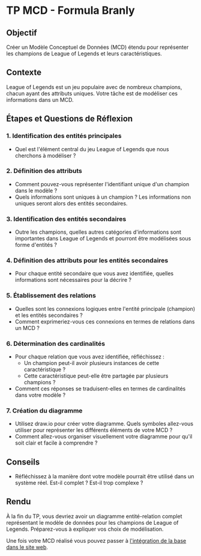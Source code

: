 # TP MCD - Formula Branly

## Objectif
Créer un Modèle Conceptuel de Données (MCD) étendu pour représenter les champions de League of Legends et leurs caractéristiques.

## Contexte
League of Legends est un jeu populaire avec de nombreux champions, chacun ayant des attributs uniques. Votre tâche est de modéliser ces informations dans un MCD.

## Étapes et Questions de Réflexion

### 1. Identification des entités principales
- Quel est l'élément central du jeu League of Legends que nous cherchons à modéliser ?

### 2. Définition des attributs
- Comment pouvez-vous représenter l'identifiant unique d'un champion dans le modèle ?
- Quels informations sont uniques à un champion ? Les informations non uniques seront alors des entités secondaires.

### 3. Identification des entités secondaires
- Outre les champions, quelles autres catégories d'informations sont importantes dans League of Legends et pourront être modélisées sous forme d'entités ?

### 4. Définition des attributs pour les entités secondaires
- Pour chaque entité secondaire que vous avez identifiée, quelles informations sont nécessaires pour la décrire ?

### 5. Établissement des relations
- Quelles sont les connexions logiques entre l'entité principale (champion) et les entités secondaires ?
- Comment exprimeriez-vous ces connexions en termes de relations dans un MCD ?

### 6. Détermination des cardinalités
- Pour chaque relation que vous avez identifiée, réfléchissez :
  - Un champion peut-il avoir plusieurs instances de cette caractéristique ?
  - Cette caractéristique peut-elle être partagée par plusieurs champions ?
- Comment ces réponses se traduisent-elles en termes de cardinalités dans votre modèle ?

### 7. Création du diagramme
- Utilisez draw.io pour créer votre diagramme. Quels symboles allez-vous utiliser pour représenter les différents éléments de votre MCD ?
- Comment allez-vous organiser visuellement votre diagramme pour qu'il soit clair et facile à comprendre ?

## Conseils
- Réfléchissez à la manière dont votre modèle pourrait être utilisé dans un système réel. Est-il complet ? Est-il trop complexe ?

## Rendu
À la fin du TP, vous devriez avoir un diagramme entité-relation complet représentant le modèle de données pour les champions de League of Legends. Préparez-vous à expliquer vos choix de modélisation.

Une fois votre MCD réalisé vous pouvez passer à [l'intégration de la base dans le site web](TP_integration_MCD.md).
